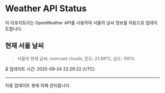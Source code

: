 
# Weather API Status

이 리포지토리는 OpenWeather API를 사용하여 서울의 날씨 정보를 자동으로 업데이트합니다.

## 현재 서울 날씨
> 서울의 현재 날씨: overcast clouds, 온도: 21.88°C, 습도: 100%

⏳ 업데이트 시간: 2025-09-24 22:29:22 (UTC)

---
자동 업데이트 봇에 의해 관리됩니다.
